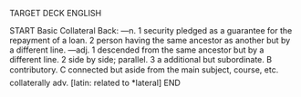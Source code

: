 TARGET DECK
ENGLISH

START
Basic
Collateral
Back: —n. 1 security pledged as a guarantee for the repayment of a loan. 2 person having the same ancestor as another but by a different line. —adj. 1 descended from the same ancestor but by a different line. 2 side by side; parallel. 3 a additional but subordinate. B contributory. C connected but aside from the main subject, course, etc.  collaterally adv. [latin: related to *lateral]
END
